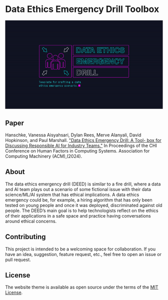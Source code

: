 # Data Ethics Emergency Drill Toolbox

![logo](./assets/img/header.png)


## Paper

Hanschke, Vanessa Aisyahsari, Dylan Rees, Merve Alanyali, David Hopkinson, and Paul Marshall. ["Data Ethics Emergency Drill: A Tool- box for Discussing Responsible AI for Industry Teams."](https://arxiv.org/abs/2403.10438) In Proceedings of the CHI Conference on Human Factors in Computing Systems. Association for Computing Machinery (ACM),(2024).

## About

The data ethics emergency drill (DEED) is similar to a fire drill, where a data and AI team plays out a scenario of some fictional issue with their data science/ML/AI system that has ethical implications. A data ethics emergency could be, for example, a hiring algorithm that has only been tested on young people and once it was deployed, discriminated against old people. The DEED’s main goal is to help technologists reflect on the ethics of their applications in a safe space and practice having conversations around ethical concerns.

## Contributing

This project is intended to be a welcoming space for collaboration. If you have an idea, suggestion, feature request, etc., feel free to open an issue or pull request.


## License

The website theme is available as open source under the terms of the [MIT License](https://opensource.org/licenses/MIT).

[template]: https://github.com/raviriley/agency-jekyll-theme-starter
